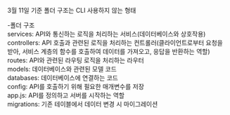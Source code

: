 3월 11일 기준 폴더 구조는 CLI 사용하지 않는 형태

-폴더 구조  
services: API와 통신하는 로직을 처리하는 서비스(데이터베이스와 상호작용)  
controllers: API 호출과 관련된 로직을 처리하는 컨트롤러(클라이언트로부터 요청을 받아, 서비스 계층의 함수를 호출하여 데이터를 가져오고, 응답을 반환하는 역할)  
routes: API와 관련된 라우팅 로직을 처리하는 라우터  
models: 데이터베이스와 관련된 모델 코드  
databases: 데이터베이스에 연결하는 코드  
config: API를 호출하기 위해 필요한 매개변수를 저장  
app.js: API를 정의하고 서버를 시작하는 역할  
migrations: 기존 테이블에서 데이터 변경 시 마이그레이션  


